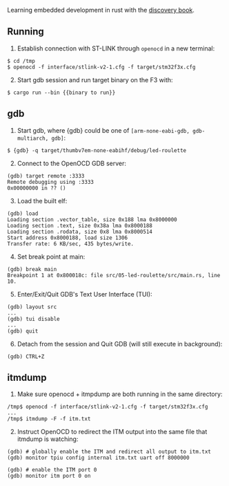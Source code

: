 
Learning embedded development in rust with the [discovery book](https://rust-embedded.github.io/discovery).


## Running

1. Establish connection with ST-LINK through `openocd` in a new terminal:
```
$ cd /tmp
$ openocd -f interface/stlink-v2-1.cfg -f target/stm32f3x.cfg
```

2. Start gdb session and run target binary on the F3 with:
```
$ cargo run --bin {{binary to run}}
```

## gdb

1. Start gdb, where {gdb} could be one of `[arm-none-eabi-gdb, gdb-multiarch, gdb]`:
```
$ {gdb} -q target/thumbv7em-none-eabihf/debug/led-roulette
```

2. Connect to the OpenOCD GDB server:
```
(gdb) target remote :3333
Remote debugging using :3333
0x00000000 in ?? ()
```

3. Load the built elf:
```
(gdb) load
Loading section .vector_table, size 0x188 lma 0x8000000
Loading section .text, size 0x38a lma 0x8000188
Loading section .rodata, size 0x8 lma 0x8000514
Start address 0x8000188, load size 1306
Transfer rate: 6 KB/sec, 435 bytes/write.
```

4. Set break point at main:
```
(gdb) break main
Breakpoint 1 at 0x800018c: file src/05-led-roulette/src/main.rs, line 10.
```

5. Enter/Exit/Quit GDB's Text User Interface (TUI):
```
(gdb) layout src
...
(gdb) tui disable
...
(gdb) quit
```

6. Detach from the session and Quit GDB (will still execute in background):
```
(gdb) CTRL+Z
```

## itmdump

1. Make sure openocd + itmpdump are both running in the same directory:
```
/tmp$ openocd -f interface/stlink-v2-1.cfg -f target/stm32f3x.cfg
...
/tmp$ itmdump -F -f itm.txt
```
2. Instruct OpenOCD to redirect the ITM output into the same file that itmdump is watching:
```
(gdb) # globally enable the ITM and redirect all output to itm.txt
(gdb) monitor tpiu config internal itm.txt uart off 8000000

(gdb) # enable the ITM port 0
(gdb) monitor itm port 0 on
```
